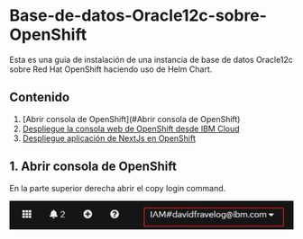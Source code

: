 # Base-de-datos-Oracle12c-sobre-OpenShift
Esta es una guia de instalación de una instancia de base de datos Oracle12c sobre Red Hat OpenShift haciendo uso de Helm Chart.
## Contenido
1. [Abrir consola de OpenShift](#Abrir consola de OpenShift)
2. [Despliegue la consola web de OpenShift desde IBM Cloud](#despliegue_la_consola_web_de_openshift_desde_ibm_cloud)
3. [Despliegue aplicación de NextJs en OpenShift](#despliegue_aplicacion_de_nextjs_en_openshift)
## 1. Abrir consola de OpenShift 
En la parte superior derecha abrir el copy login command. 
<div align="center"><img width="800" src="Oracle en openshift/Copy.png"></div>


